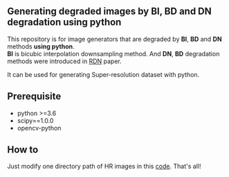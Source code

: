 ## Generating degraded images by BI, BD and DN degradation using python
This repository is for image generators that are degraded by **BI**, **BD** and **DN** methods **using python**.  
**BI** is bicubic interpolation downsampling method. And **DN**, **BD** degradation methods were introduced in [RDN](https://arxiv.org/pdf/1802.08797.pdf) paper.

It can be used for generating Super-resolution dataset with python.  


## Prerequisite
* python >=3.6  
* scipy==1.0.0  
* opencv-python

## How to
Just modify one directory path of HR images in this [code](https://github.com/dnap512/generating_degraded_images_by_BI_BD_DN_degradation/blob/master/generating_image_degraded__from_HR_to_BI_DN_BD.ipynb). That's all!
